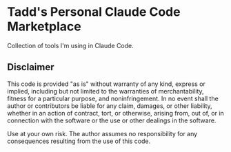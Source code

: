 # Tadd's Personal Claude Code Marketplace

Collection of tools I'm using in Claude Code.

## Disclaimer

This code is provided "as is" without warranty of any kind, express or implied, including but not limited to the warranties of merchantability, fitness for a particular purpose, and noninfringement. In no event shall the author or contributors be liable for any claim, damages, or other liability, whether in an action of contract, tort, or otherwise, arising from, out of, or in connection with the software or the use or other dealings in the software.

Use at your own risk. The author assumes no responsibility for any consequences resulting from the use of this code.
